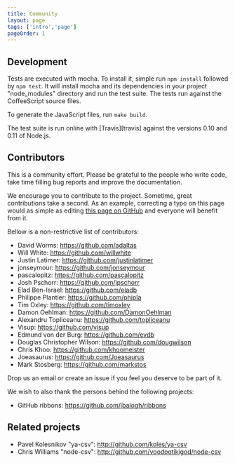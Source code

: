 ```yaml
---
title: Community
layout: page
tags: ['intro','page']
pageOrder: 1
---
```


## Development

Tests are executed with mocha. To install it, simple run `npm install`
followed by `npm test`. It will install mocha and its dependencies in your
project "node_modules" directory and run the test suite. The tests run
against the CoffeeScript source files.

To generate the JavaScript files, run `make build`.

The test suite is run online with [Travis][travis] against the versions 0.10
and 0.11 of Node.js.

## Contributors

This is a community effort. Please be grateful to the people who write code,
take time filling bug reports and improve the documentation.

We encourage you to contribute to the project. Sometime, great contributions
take a second. As an example, correcting a typo on this page would as simple as editing [this page on GitHub]() and everyone will benefit from it.

Bellow is a non-restrictive list of contributors:

*   David Worms: <https://github.com/adaltas>
*   Will White: <https://github.com/willwhite>
*   Justin Latimer: <https://github.com/justinlatimer>
*   jonseymour: <https://github.com/jonseymour>
*   pascalopitz: <https://github.com/pascalopitz>
*   Josh Pschorr: <https://github.com/jpschorr>
*   Elad Ben-Israel: <https://github.com/eladb>
*   Philippe Plantier: <https://github.com/phipla>
*   Tim Oxley: <https://github.com/timoxley>
*   Damon Oehlman: <https://github.com/DamonOehlman>
*   Alexandru Topliceanu: <https://github.com/topliceanu>
*   Visup: <https://github.com/visup>
*   Edmund von der Burg: <https://github.com/evdb>
*   Douglas Christopher Wilson: <https://github.com/dougwilson>
*   Chris Khoo: <https://github.com/khoomeister>
*   Joeasaurus: <https://github.com/Joeasaurus>
*   Mark Stosberg: <https://github.com/markstos>

Drop us an email or create an issue if you feel you deserve to be part of it.

We wish to also thank the persons behind the following projects:

*   GitHub ribbons: <https://github.com/jbalogh/ribbons>

## Related projects

*   Pavel Kolesnikov "ya-csv": <http://github.com/koles/ya-csv>
*   Chris Williams "node-csv": <http://github.com/voodootikigod/node-csv>




